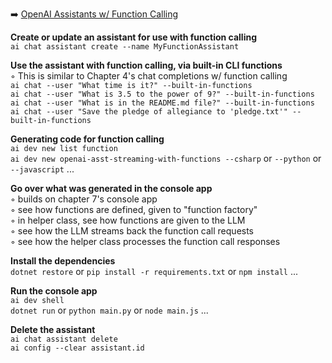 ➡️ [OpenAI Assistants w/ Function Calling](todo.md#chapter-9-openai-assistants-w-function-calling)

**Create or update an assistant for use with function calling**  
`ai chat assistant create --name MyFunctionAssistant`  

**Use the assistant with function calling, via built-in CLI functions**  
◦ This is similar to Chapter 4's chat completions w/ function calling  
`ai chat --user "What time is it?" --built-in-functions`  
`ai chat --user "What is 3.5 to the power of 9?" --built-in-functions`  
`ai chat --user "What is in the README.md file?" --built-in-functions`  
`ai chat --user "Save the pledge of allegiance to 'pledge.txt'" --built-in-functions`  

**Generating code for function calling**  
`ai dev new list function`  
`ai dev new openai-asst-streaming-with-functions --csharp` or `--python` or `--javascript` ...  

**Go over what was generated in the console app**  
◦ builds on chapter 7's console app  
◦ see how functions are defined, given to "function factory"  
◦ in helper class, see how functions are given to the LLM  
◦ see how the LLM streams back the function call requests  
◦ see how the helper class processes the function call responses  

**Install the dependencies**  
`dotnet restore` or `pip install -r requirements.txt` or `npm install` ...  

**Run the console app**  
`ai dev shell`  
`dotnet run` or `python main.py` or `node main.js` ...  

**Delete the assistant**  
`ai chat assistant delete`  
`ai config --clear assistant.id`  
